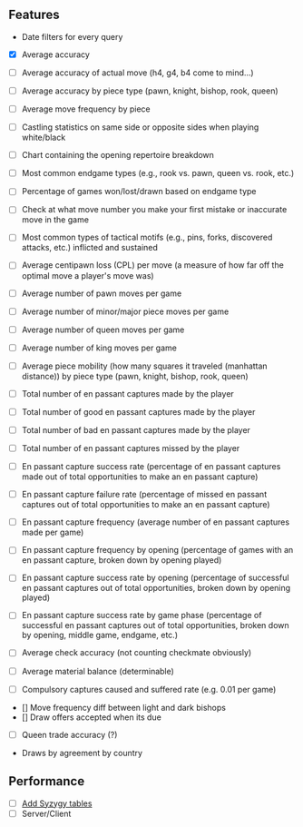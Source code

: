 ## Features

* Date filters for every query

- [x] Average accuracy
- [ ] Average accuracy of actual move (h4, g4, b4 come to mind...)
- [ ] Average accuracy by piece type (pawn, knight, bishop, rook, queen)
- [ ] Average move frequency by piece
- [ ] Castling statistics on same side or opposite sides when playing white/black
- [ ] Chart containing the opening repertoire breakdown 
- [ ] Most common endgame types (e.g., rook vs. pawn, queen vs. rook, etc.)
- [ ] Percentage of games won/lost/drawn based on endgame type
- [ ] Check at what move number you make your first mistake or inaccurate move in the game
- [ ] Most common types of tactical motifs (e.g., pins, forks, discovered attacks, etc.) inflicted and sustained
- [ ] Average centipawn loss (CPL) per move (a measure of how far off the optimal move a player's move was)
- [ ] Average number of pawn moves per game
- [ ] Average number of minor/major piece moves per game
- [ ] Average number of queen moves per game
- [ ] Average number of king moves per game
- [ ] Average piece mobility (how many squares it traveled (manhattan distance)) by piece type (pawn, knight, bishop, rook, queen)

- [ ] Total number of en passant captures made by the player
- [ ] Total number of good en passant captures made by the player
- [ ] Total number of bad en passant captures made by the player
- [ ] Total number of en passant captures missed by the player

- [ ] En passant capture success rate (percentage of en passant captures made out of total opportunities to make an en passant capture)
- [ ] En passant capture failure rate (percentage of missed en passant captures out of total opportunities to make an en passant capture)
- [ ] En passant capture frequency (average number of en passant captures made per game)
- [ ] En passant capture frequency by opening (percentage of games with an en passant capture, broken down by opening played)
- [ ] En passant capture success rate by opening (percentage of successful en passant captures out of total opportunities, broken down by opening played)
- [ ] En passant capture success rate by game phase (percentage of successful en passant captures out of total opportunities, broken down by opening, middle game, endgame, etc.)

- [ ] Average check accuracy (not counting checkmate obviously)
- [ ] Average material balance (determinable)
- [ ] Compulsory captures caused and suffered rate (e.g. 0.01 per game)

- [] Move frequency diff between light and dark bishops
- [] Draw offers accepted when its due

- [ ] Queen trade accuracy (?)

- Draws by agreement by country

## Performance

- [ ] [Add Syzygy tables](https://chess.massimilianogoi.com/download/tablebases/Syzygy3-4-5/download.php)
- [ ] Server/Client
